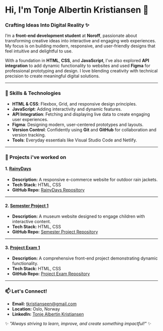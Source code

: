 # Hi, I'm Tonje Albertin Kristiansen 👋  

### Crafting Ideas Into Digital Reality ✨  
I’m a **front-end development student** at **Noroff**, passionate about transforming creative ideas into interactive and engaging web experiences. My focus is on building modern, responsive, and user-friendly designs that feel intuitive and delightful to use.  

With a foundation in **HTML**, **CSS**, and **JavaScript**, I’ve also explored **API integration** to add dynamic functionality to websites and used **Figma** for professional prototyping and design. I love blending creativity with technical precision to create meaningful digital solutions.  

---

### 🚀 Skills & Technologies  
- **HTML & CSS**: Flexbox, Grid, and responsive design principles.  
- **JavaScript**: Adding interactivity and dynamic features.  
- **API Integration**: Fetching and displaying live data to create engaging user experiences.  
- **Figma**: Designing modern, user-centered prototypes and layouts.  
- **Version Control**: Confidently using **Git** and **GitHub** for collaboration and version tracking.  
- **Tools**: Everyday essentials like Visual Studio Code and Netlify.  

---

### 🌟 Projects i've worked on 

#### 1. [RainyDays](https://rainydays-t0nj3.netlify.app/)  
- **Description:** A responsive e-commerce website for outdoor rain jackets.  
- **Tech Stack:** HTML, CSS  
- **GitHub Repo:** [RainyDays Repository](https://github.com/T0nj3/RainyDays-html-css)  

---

#### 2. [Semester Project 1](https://semesterproject-tk.netlify.app/)  
- **Description:** A museum website designed to engage children with interactive content.  
- **Tech Stack:** HTML, CSS  
- **GitHub Repo:** [Semester Project Repository](https://github.com/T0nj3/Semester-Project)  

---

#### 3. [Project Exam 1](https://project-exam-t0nj3-1.netlify.app/)  
- **Description:** A comprehensive front-end project demonstrating dynamic functionality.  
- **Tech Stack:** HTML, CSS  
- **GitHub Repo:** [Project Exam Repository](https://github.com/T0nj3/project-exam-T0nj3-1)  

---

### 📫 Let's Connect!  
- **Email:** [tkristianseen@gmail.com](mailto:tkristianseen@gmail.com)  
- **Location:** Oslo, Norway  
- **LinkedIn:** [Tonje Albertin Kristiansen](https://www.linkedin.com/in/tonje-albertin-kristiansen-77577a340/)  

✨ *"Always striving to learn, improve, and create something impactful!"* ✨  
